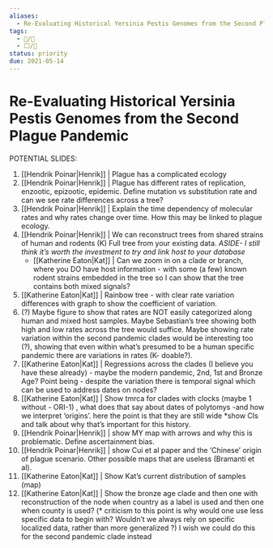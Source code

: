 ```yaml
---
aliases:
  - Re-Evaluating Historical Yersinia Pestis Genomes from the Second Plague Pandemic
tags:
  - 📝/🌱
  - ⬜/🧨 
status: priority
due: 2021-05-14
---
```


# Re-Evaluating Historical Yersinia Pestis Genomes from the Second Plague Pandemic

POTENTIAL SLIDES:

1. [[Hendrik Poinar\|Henrik]] | Plague has a complicated ecology
2. [[Hendrik Poinar\|Henrik]] |  Plague has different rates of replication, enzootic, epizootic, epidemic. Define mutation vs substitution rate and can we see rate differences across a tree?
3. [[Hendrik Poinar\|Henrik]] | Explain the time dependency of molecular rates and why rates change over time. How this may be linked to plague ecology.
4. [[Hendrik Poinar\|Henrik]] | We can reconstruct trees from shared strains of human and rodents (K) Full tree from your existing data. *ASIDE- I still think it’s worth the investment to try and link host to your database*
	- [[Katherine Eaton\|Kat]] | Can we zoom in on a clade or branch, where you DO have host information - with some (a few) known rodent strains embedded in the tree so I can show that the tree contains both mixed signals?
5.  [[Katherine Eaton\|Kat]] | Rainbow tree - with clear rate variation differences with graph to show the coefficient of variation. 
6. (?) Maybe figure to show that rates are NOT easily categorized along human and mixed host samples. Maybe Sebastian’s tree showing both high and low rates across the tree would suffice. Maybe showing rate variation within the second pandemic clades would be interesting too (?),  showing that even within what’s presumed to be a human specific pandemic there are variations in rates (K- doable?).
7. [[Katherine Eaton\|Kat]] | Regressions across the clades (I believe you have these already) - maybe the modern pandemic, 2nd, 1st and Bronze Age? Point being - despite the variation there is temporal signal which can be used to address dates on nodes? 
8. [[Katherine Eaton\|Kat]] | Show tmrca  for clades with clocks (maybe 1 without - ORI-1) , what does that say about dates of polytomys -and how we interpret ‘origins’. here the point is that they are still wide *show CIs and talk about why that’s important for this history.
9. [[Hendrik Poinar\|Henrik]] | show MY map with arrows and why this is problematic. Define ascertainment bias.
10. [[Hendrik Poinar\|Henrik]] | show Cui et al paper and the ‘Chinese’ origin of plague scenario. Other possible maps that are useless (Bramanti et al).
11. [[Katherine Eaton\|Kat]] | Show Kat’s current distribution of samples (map)
12. [[Katherine Eaton\|Kat]] | Show the bronze age clade and then one with reconstruction of the node when country as a label is used and then one when county is used? (* criticism to this point is why would one use less specific data to begin with? Wouldn’t we always rely on specific localized data, rather than more generalized ?) I wish we could do this for the second pandemic clade instead